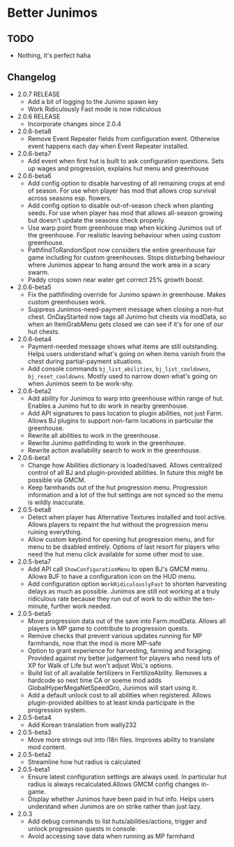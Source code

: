 # Better Junimos

## TODO

* Nothing, it's perfect haha

## Changelog

* 2.0.7 RELEASE
  * Add a bit of logging to the Junimo spawn key
  * Work Ridiculously Fast mode is now ridiculous
* 2.0.6 RELEASE
  * Incorporate changes since 2.0.4 
* 2.0.6-beta8
  * Remove Event Repeater fields from configuration event. Otherwise event happens each day when Event Repeater installed.
* 2.0.6-beta7
  * Add event when first hut is built to ask configuration questions. Sets up wages and progression, explains hut menu and greenhouse
* 2.0.6-beta6
    * Add config option to disable harvesting of all remaining crops at end of season. For use when player has mod that allows crop survival across seasons esp. flowers.
    * Add config option to disable out-of-season check when planting seeds. For use when player has mod that allows all-season growing but doesn't update the seasons check properly.
    * Use warp point from greenhouse map when kicking Junimos out of the greenhouse. For realistic leaving behaviour when using custom greenhouse.
    * PathfindToRandomSpot now considers the entire greenhouse fair game including for custom greenhouses. Stops disturbing behaviour where Junimos appear to hang around the work area in a scary swarm.
    * Paddy crops sown near water get correct 25% growth boost.
* 2.0.6-beta5
    * Fix the pathfinding override for Junimo spawn in greenhouse. Makes custom greenhouses work.
    * Suppress Junimos-need-payment message when closing a non-hut chest. OnDayStarted now tags all Junimo hut chests via modData, so when an ItemGrabMenu gets closed we can see if it's for one of our hut chests.
* 2.0.6-beta4
   * Payment-needed message shows what items are still outstanding. Helps users understand what's going on when items vanish from the chest during partial-payment situations.
    * Add console commands `bj_list_abilities`, `bj_list_cooldowns`, `bj_reset_cooldowns`. Mostly used to narrow down what's going on when Junimos seem to be work-shy.
* 2.0.6-beta2
  * Add ability for Junimos to warp into greenhouse within range of hut. Enables a Junimo hut to do work in nearby greenhouse.
  * Add API signatures to pass location to plugin abilities, not just Farm. Allows BJ plugins to support non-farm locations in particular the greenhouse.
  * Rewrite all abilities to work in the greenhouse.
  * Rewrite Junimo pathfinding to work in the greenhouse.
  * Rewrite action availability search to work in the greenhouse.
* 2.0.6-beta1
    * Change how Abilities dictionary is loaded/saved. Allows centralized control of all BJ and plugin-provided abilities. In future this might be possible via GMCM.
    * Keep farmhands out of the hut progression menu. Progression information and a lot of the hut settings are not synced so the menu is wildly inaccurate.
* 2.0.5-beta8
  * Detect when player has Alternative Textures installed and tool active. Allows players to repaint the hut without the progression menu ruining everything.
  * Allow custom keybind for opening hut progression menu, and for menu to be disabled entirely. Options of last resort for players who need the hut menu click available for some other mod to use.
* 2.0.5-beta7
  * Add API call `ShowConfigurationMenu` to open BJ's GMCM menu. Allows BJF to have a configuration icon on the HUD menu.
  * Add configuration option `WorkRidiculouslyFast` to shorten harvesting delays as much as possible. Junimos are still not working at a truly ridiculous rate because they run out of work to do within the ten-minute, further work needed.
* 2.0.5-beta5
  * Move progression data out of the save into Farm.modData. Allows all players in MP game to contribute to progression quests.
  * Remove checks that prevent various updates running for MP farmhands, now that the mod is more MP-safe 
  * Option to grant experience for harvesting, farming and foraging. Provided against my better judgement for players who need lots of XP for Walk of Life but won't adjust WoL's options.
  * Build list of all available fertilizers in FertilizeAbility. Removes a hardcode so next time CA or soeme mod adds GlobalHyperMegaNetSpeedGro, Junimos will start using it.
  * Add a default unlock cost to all abilities when registered. Allows plugin-provided abilities to at least kinda participate in the progression system.
* 2.0.5-beta4
  * Add Korean translation from wally232
* 2.0.5-beta3
  * Move more strings out into i18n files. Improves ability to translate mod content.
* 2.0.5-beta2
  * Streamline how hut radius is calculated
* 2.0.5-beta1
  * Ensure latest configuration settings are always used.  In particular hut radius is always recalculated.Allows GMCM config changes in-game.  
  * Display whether Junimos have been paid in hut info. Helps users understand when Junimos are on strike rather than just lazy.
* 2.0.3
  * Add debug commands to list huts/abilities/actions, trigger and unlock progression quests in console.
  * Avoid accessing save data when running as MP farmhand 
